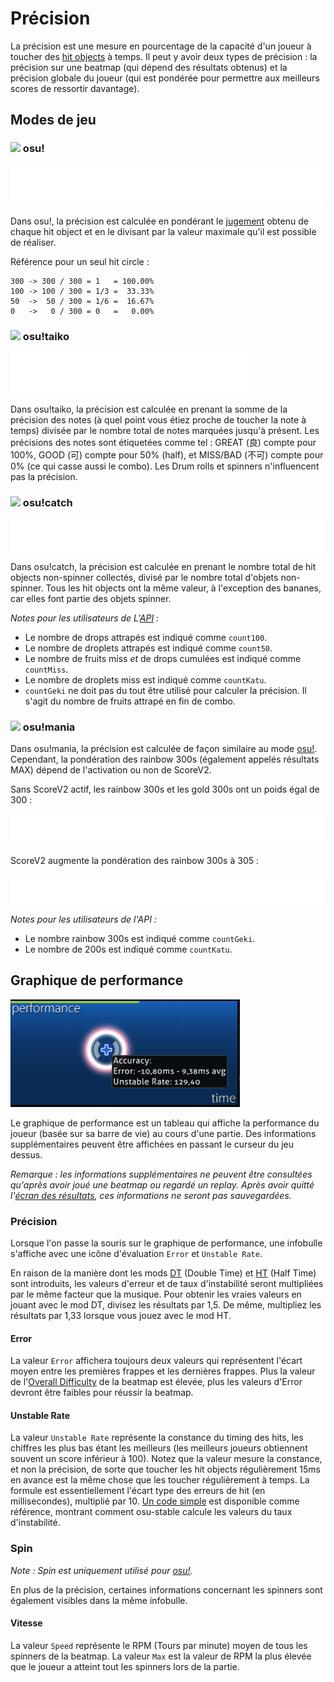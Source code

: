 # Précision

La précision est une mesure en pourcentage de la capacité d'un joueur à toucher des [hit objects](/wiki/Hit_object) à temps. Il peut y avoir deux types de précision : la précision sur une beatmap (qui dépend des résultats obtenus) et la précision globale du joueur (qui est pondérée pour permettre aux meilleurs scores de ressortir davantage).

## Modes de jeu

### ![](/wiki/shared/mode/osu.png) osu!

![Précision = (300 \* nombre de 300s + 100 \* nombre de 100s + 50 \* nombre de 50s) / (300 \* (nombre de 300s + nombre de 100s + nombre de 50s + nombre de miss))](img/accuracy_osu_updated.png "Formule de précision pour osu!")

Dans osu!, la précision est calculée en pondérant le [jugement](/wiki/Gameplay/Judgement) obtenu de chaque hit object et en le divisant par la valeur maximale qu'il est possible de réaliser.

Référence pour un seul hit circle :

```
300 -> 300 / 300 = 1   = 100.00%
100 -> 100 / 300 = 1/3 =  33.33%
50  ->  50 / 300 = 1/6 =  16.67%
0   ->   0 / 300 = 0   =   0.00%
```

### ![](/wiki/shared/mode/taiko.png) osu!taiko

![Précision = (nombre de GREATs + 0.5 \* nombre de GOODs) / (nombre de GREATs + nombre de GOODs + nombre de miss)](img/accuracy_taiko_updated.png "La formule de la précision pour osu!taiko")

Dans osu!taiko, la précision est calculée en prenant la somme de la précision des notes (à quel point vous étiez proche de toucher la note à temps) divisée par le nombre total de notes marquées jusqu'à présent. Les précisions des notes sont étiquetées comme tel : GREAT (良) compte pour 100%, GOOD (可) compte pour 50% (half), et MISS/BAD (不可) compte pour 0% (ce qui casse aussi le combo). Les Drum rolls et spinners n'influencent pas la précision.

### ![](/wiki/shared/mode/catch.png) osu!catch

![Précision = (nombre de fruits attrapés + nombre de drops attrapés + nombre de droplets attrapés) / (nombre de tous les fruits + nombre de tout les drops + nombre de tous les droplets)](img/accuracy_catch_updated.png "La formule de la précision pour osu!catch")

Dans osu!catch, la précision est calculée en prenant le nombre total de hit objects non-spinner collectés, divisé par le nombre total d'objets non-spinner. Tous les hit objects ont la même valeur, à l'exception des bananes, car elles font partie des objets spinner.

*Notes pour les utilisateurs de L'[API](/wiki/osu!api) :*

- Le nombre de drops attrapés est indiqué comme `count100`.
- Le nombre de droplets attrapés est indiqué comme `count50`.
- Le nombre de fruits miss *et* de drops cumulées est indiqué comme `countMiss`.
- Le nombre de droplets miss est indiqué comme `countKatu`.
- `countGeki` ne doit pas du tout être utilisé pour calculer la précision. Il s'agit du nombre de fruits attrapé en fin de combo.

### ![](/wiki/shared/mode/mania.png) osu!mania

Dans osu!mania, la précision est calculée de façon similaire au mode [osu!](#osu!). Cependant, la pondération des rainbow 300s (également appelés résultats MAX) dépend de l'activation ou non de ScoreV2.

Sans ScoreV2 actif, les rainbow 300s et les gold 300s ont un poids égal de 300 :

![Précision = (300 \* (nombre de MAXs + nombre de 300s) + 200 \* nombre de 200s + 100 \* nombre de 100s + 50 \* nombre de 50s) / (300 \* (nombre de MAXs + nombre de 300s + nombre de 200s + nombre de 100s + nombre de 50s + nombre de miss))](img/accuracy_mania_updated_score_v1.png "La formule de précision pour osu!mania avec ScoreV1")

ScoreV2 augmente la pondération des rainbow 300s à 305 :

![Précision = 305 \* nombre de MAXs + 300 \* nombre de 300s + 200 \* nombre de 200s + 100 \* nombre de 100s + 50 \* nombre de 50s) / (305 \* (nombre de MAXs + nombre de 300s + nombre de 200s + nombre de 100s + nombre de 50s + nombre de miss))](img/accuracy_mania_updated_score_v2.png "La formule de précision pour osu!mania avec ScoreV2")

*Notes pour les utilisateurs de l'API :*

- Le nombre rainbow 300s est indiqué comme `countGeki`.
- Le nombre de 200s est indiqué comme `countKatu`.

## Graphique de performance

![Graphique de performance](img/performance_graph.png "Le graphique de performance")

Le graphique de performance est un tableau qui affiche la performance du joueur (basée sur sa barre de vie) au cours d'une partie. Des informations supplémentaires peuvent être affichées en passant le curseur du jeu dessus.

*Remarque : les informations supplémentaires ne peuvent être consultées qu'après avoir joué une beatmap ou regardé un replay. Après avoir quitté l'[écran des résultats](/wiki/Client/Interface#écran-des-résultats), ces informations ne seront pas sauvegardées.*

### Précision

Lorsque l'on passe la souris sur le graphique de performance, une infobulle s'affiche avec une icône d'évaluation `Error` et `Unstable Rate`.

En raison de la manière dont les mods [DT](/wiki/Game_modifier/Double_Time) (Double Time) et [HT](/wiki/Game_modifier/Half_Time) (Half Time) sont introduits, les valeurs d'erreur et de taux d'instabilité seront multipliées par le même facteur que la musique. Pour obtenir les vraies valeurs en jouant avec le mod DT, divisez les résultats par 1,5. De même, multipliez les résultats par 1,33 lorsque vous jouez avec le mod HT.

#### Error

La valeur `Error` affichera toujours deux valeurs qui représentent l'écart moyen entre les premières frappes et les dernières frappes. Plus la valeur de l'[Overall Difficulty](/wiki/Beatmapping/Overall_difficulty) de la beatmap est élevée, plus les valeurs d'Error devront être faibles pour réussir la beatmap.

#### Unstable Rate

La valeur `Unstable Rate` représente la constance du timing des hits, les chiffres les plus bas étant les meilleurs (les meilleurs joueurs obtiennent souvent un score inférieur à 100). Notez que la valeur mesure la constance, et non la précision, de sorte que toucher les hit objects régulièrement 15ms en avance est la même chose que les toucher régulièrement à temps. La formule est essentiellement l'écart type des erreurs de hit (en millisecondes), multiplié par 10. [Un code simple](https://gist.github.com/peppy/3a11cb58c856b6af7c1916422f668899) est disponible comme référence, montrant comment osu-stable calcule les valeurs du taux d'instabilité.

### Spin

*Note : Spin est uniquement utilisé pour [osu!](/wiki/Game_mode/osu!).*

En plus de la précision, certaines informations concernant les spinners sont également visibles dans la même infobulle. <!-- This line could use some more information on what that information is, how it's calculated, what it means, etc. etc. -->

#### Vitesse

La valeur `Speed` représente le RPM (Tours par minute) moyen de tous les spinners de la beatmap. La valeur `Max` est la valeur de RPM la plus élevée que le joueur a atteint tout les  spinners lors de la partie.
